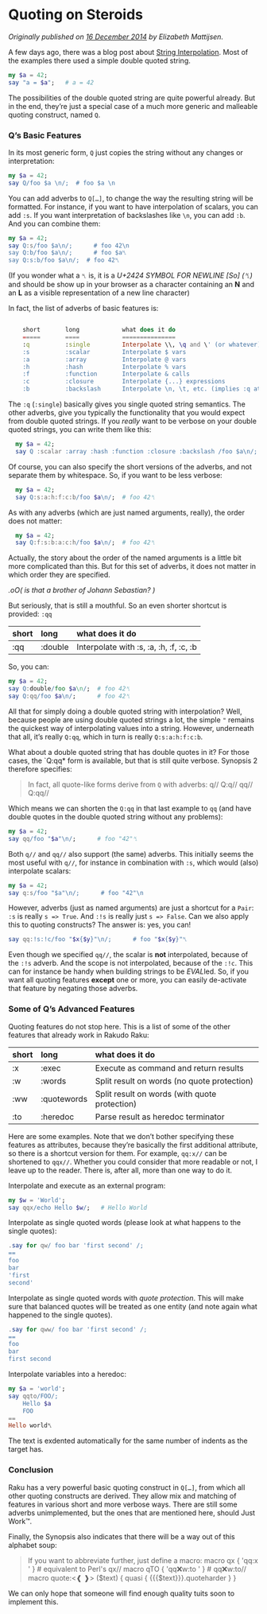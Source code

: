# Quoting on Steroids
    
*Originally published on [16 December 2014](https://perl6advent.wordpress.com/2014/12/16/quoting-on-steroids/) by Elizabeth Mattijsen.*

A few days ago, there was a blog post about [String Interpolation](String-Interpolation-and-the-Zen-Slice.md).  Most of the examples there used a simple double quoted string.

```` raku
my $a = 42;
say "a = $a";   # a = 42
````

The possibilities of the double quoted string are quite powerful already.  But in the end, they’re just a special case of a much more generic and malleable quoting construct, named `Q`.

### Q’s Basic Features

In its most generic form, `Q` just copies the string without any changes or interpretation:

```` raku
my $a = 42;
say Q/foo $a \n/;  # foo $a \n
````

You can add adverbs to `Q[…]`, to change the way the resulting string will be formatted.  For instance, if you want to have interpolation of scalars, you can add `:s`.  If you want interpretation of backslashes like `\n`, you can add `:b`.  And you can combine them:

```` raku
my $a = 42;
say Q:s/foo $a\n/;      # foo 42\n
say Q:b/foo $a\n/;      # foo $a␤
say Q:s:b/foo $a\n/;  # foo 42␤
````

(If you wonder what a `␤` is, it is a *U+2424 SYMBOL FOR NEWLINE [So] (␤)* and should be show up in your browser as a character containing an **N** and an **L** as a visible representation of a new line character)

In fact, the list of adverbs of basic features is:

```` raku

    short       long            what does it do
    =====       ====            ===============
    :q          :single         Interpolate \\, \q and \' (or whatever)
    :s          :scalar         Interpolate $ vars
    :a          :array          Interpolate @ vars
    :h          :hash           Interpolate % vars
    :f          :function       Interpolate & calls
    :c          :closure        Interpolate {...} expressions
    :b          :backslash      Interpolate \n, \t, etc. (implies :q at least)

````

The `:q` (`:single`) basically gives you single quoted string semantics.  The other adverbs, give you typically the functionality that you would expect from double quoted strings. If you *really* want to be verbose on your double quoted strings, you can write them like this:

```` raku
  my $a = 42;
  say Q :scalar :array :hash :function :closure :backslash /foo $a\n/;  # foo 42␤
````

Of course, you can also specify the short versions of the adverbs, and not separate them by whitespace.  So, if you want to be less verbose:

```` raku
  my $a = 42;
  say Q:s:a:h:f:c:b/foo $a\n/;  # foo 42␤
````

As with any adverbs (which are just named arguments, really), the order does not matter:

```` raku
  my $a = 42;
  say Q:f:s:b:a:c:h/foo $a\n/;  # foo 42␤
````

Actually, the story about the order of the named arguments is a little bit more complicated than this.  But for this set of adverbs, it does not matter in which order they are specified.

*.oO( is that a brother of Johann Sebastian? )*

But seriously, that is still a mouthful.  So an even shorter shortcut is provided: `:qq`

| short | long    | what does it do                         |
| :---- | :------ | :-------------------------------------- |
| :qq   | :double | Interpolate with :s, :a, :h, :f, :c, :b |

So, you can:

```` raku
my $a = 42;
say Q:double/foo $a\n/;  # foo 42␤
say Q:qq/foo $a\n/;      # foo 42␤
````

All that for simply doing a double quoted string with interpolation?  Well, because people are using double quoted strings a lot, the simple `"` remains the quickest way of interpolating values into a string.  However, underneath that all, it’s really `Q:qq`, which in turn is really `Q:s:a:h:f:c:b`.

What about a double quoted string that has double quotes in it?  For those cases, the `Q:qq* form is available, but that is still quite verbose.  Synopsis 2 therefore specifies:

> In fact, all quote-like forms derive from `Q` with adverbs:
         q//         Q:q//
        qq//        Q:qq//

Which means we can shorten the `Q:qq` in that last example to `qq` (and have double quotes in the double quoted string without any problems):

```` raku
my $a = 42;
say qq/foo "$a"\n/;      # foo "42"␤
````

Both `q//` and `qq//` also support (the same) adverbs.  This initially seems the most useful with `q//`, for instance in combination with `:s`, which would (also) interpolate scalars:

```` raku
my $a = 42;
say q:s/foo "$a"\n/;      # foo "42"\n
````

However, adverbs (just as named arguments) are just a shortcut for a `Pair`: `:s` is really `s => True`.  And `:!s` is really just `s => False`.  Can we also apply this to quoting constructs?  The answer is: yes, you can!

```` raku
say qq:!s:!c/foo "$x{$y}"\n/;      # foo "$x{$y}"␤
````

Even though we specified `qq//`, the scalar is **not** interpolated, because of the `:!s` adverb.  And the scope is not interpolated, because of the `:!c`.  This can for instance be handy when building strings to be *EVAL*led.  So, if you want all quoting features **except** one or more, you can easily de-activate that feature by negating those adverbs.

### Some of Q’s Advanced Features

Quoting features do not stop here.  This is a list of some of the other features that already work in Rakudo Raku:

| short | long        | what does it do                               |
| :---- | :---------- | :-------------------------------------------- |
| :x    | :exec       | Execute as command and return results         |
| :w    | :words      | Split result on words (no quote protection)   |
| :ww   | :quotewords | Split result on words (with quote protection) |
| :to   | :heredoc    | Parse result as heredoc terminator            |

Here are some examples.  Note that we don’t bother specifying these features as attributes, because they’re basically the first additional attribute, so there is a shortcut version for them.  For example, `qq:x//` can be shortened to `qqx//`.  Whether you could consider that more readable or not, I leave up to the reader.  There is, after all, more than one way to do it.

Interpolate and execute as an external program:

```` raku
my $w = 'World';
say qqx/echo Hello $w/;   # Hello World
````

Interpolate as single quoted words (please look at what happens to the single quotes):

```` raku
.say for qw/ foo bar 'first second' /;
==
foo
bar
'first
second'
````

Interpolate as single quoted words with *quote protection*.  This will make sure that balanced quotes will be treated as one entity (and note again what happened to the single quotes).

```` raku
.say for qww/ foo bar 'first second' /;
==
foo
bar
first second
````

Interpolate variables into a heredoc:

```` raku
my $a = 'world';
say qqto/FOO/;
    Hello $a
    FOO
==
Hello world␤
````
The text is exdented automatically for the same number of indents as the target has.

### Conclusion

Raku has a very powerful basic quoting construct in `Q[…]`, from which all other quoting constructs are derived.  They allow mix and matching of features in various short and more verbose ways.  There are still some adverbs unimplemented, but the ones that are mentioned here, should Just Work™.

Finally, the Synopsis also indicates that there will be a way out of this alphabet soup:

> If you want to abbreviate further, just define a macro:
     macro qx { 'qq:x ' }          # equivalent to Perl's qx//
     macro qTO { 'qq:x:w:to ' }    # qq:x:w:to//
     macro quote:<❰ ❱> ($text) { quasi { {{{$text}}}.quoteharder } }

We can only hope that someone will find enough quality tuits soon to implement this.


